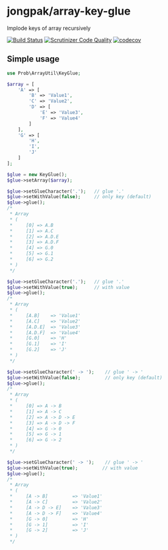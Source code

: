 # jongpak/array-key-glue
Implode keys of array recursively

[![Build Status](https://travis-ci.org/jongpak/array-key-glue.svg?branch=master)](https://travis-ci.org/jongpak/array-key-glue)
[![Scrutinizer Code Quality](https://scrutinizer-ci.com/g/jongpak/array-key-glue/badges/quality-score.png?b=master)](https://scrutinizer-ci.com/g/jongpak/array-key-glue/?branch=master)
[![codecov](https://codecov.io/gh/jongpak/array-key-glue/branch/master/graph/badge.svg)](https://codecov.io/gh/jongpak/array-key-glue)


## Simple usage
```php
use Prob\ArrayUtil\KeyGlue;

$array = [
    'A' => [
        'B' => 'Value1',
        'C' => 'Value2',
        'D' => [
            'E' => 'Value3',
            'F' => 'Value4'
        ]
    ],
    'G' => [
        'H',
        'I',
        'J'
    ]
];

$glue = new KeyGlue();
$glue->setArray($array);
```

```php
$glue->setGlueCharacter('.');   // glue '.'
$glue->setWithValue(false);     // only key (default)
$glue->glue();
/*
 * Array
 * (
 *     [0] => A.B
 *     [1] => A.C
 *     [2] => A.D.E
 *     [3] => A.D.F
 *     [4] => G.0
 *     [5] => G.1
 *     [6] => G.2
 * )
 */
```

```php
$glue->setGlueCharacter('.');   // glue '.'
$glue->setWithValue(true);      // with value
$glue->glue();
/*
 * Array
 * (
 *     [A.B]    => 'Value1'
 *     [A.C]    => 'Value2'
 *     [A.D.E]  => 'Value3'
 *     [A.D.F]  => 'Value4'
 *     [G.0]    => 'H'
 *     [G.1]    => 'I'
 *     [G.2]    => 'J'
 * )
 */
```

```php
$glue->setGlueCharacter(' -> ');    // glue ' -> '
$glue->setWithValue(false);         // only key (default)
$glue->glue();
/*
 * Array
 * (
 *     [0] => A -> B
 *     [1] => A -> C
 *     [2] => A -> D -> E
 *     [3] => A -> D -> F
 *     [4] => G -> 0
 *     [5] => G -> 1
 *     [6] => G -> 2
 * )
 */
```

```php
$glue->setGlueCharacter(' -> ');    // glue ' -> '
$glue->setWithValue(true);         // with value
$glue->glue();
/*
 * Array
 * (
 *     [A -> B]         => 'Value1'
 *     [A -> C]         => 'Value2'
 *     [A -> D -> E]    => 'Value3'
 *     [A -> D -> F]    => 'Value4'
 *     [G -> 0]         => 'H'
 *     [G -> 1]         => 'I'
 *     [G -> 2]         => 'J'
 * )
 */
```
